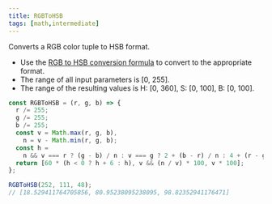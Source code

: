```yaml
---
title: RGBToHSB
tags: [math,intermediate]
---
```


Converts a RGB color tuple to HSB format.

- Use the [RGB to HSB conversion formula](https://en.wikipedia.org/wiki/HSL_and_HSV#From_RGB) to convert to the appropriate format.
- The range of all input parameters is [0, 255].
- The range of the resulting values is H: [0, 360], S: [0, 100], B: [0, 100].

```js
const RGBToHSB = (r, g, b) => {
  r /= 255;
  g /= 255;
  b /= 255;
  const v = Math.max(r, g, b),
    n = v - Math.min(r, g, b);
  const h =
    n && v === r ? (g - b) / n : v === g ? 2 + (b - r) / n : 4 + (r - g) / n;
  return [60 * (h < 0 ? h + 6 : h), v && (n / v) * 100, v * 100];
};
```

```js
RGBToHSB(252, 111, 48);
// [18.529411764705856, 80.95238095238095, 98.82352941176471]
```
